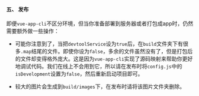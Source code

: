 #### 五、 发布
即便`vue-app-cli`不区分环境，但当你准备部署到服务器或者打包成app时，仍然需要额外做一些操作：

* 可能你注意到了，当把`devtoolService`设为`true`后，在`build`文件夹下有很多`.map`结尾的文件。即使你设为`false`，多余的文件虽然没有了，但是打包后的文件却变得格外庞大。这是因为`vue-app-cli`实现了源码映射来帮助你更好地调试代码。我们在线上不会用到它，所以请在发布时将`config.js`中的`isDevelopment`设置为`false`，然后重新启动项目即可。

* 较大的图片会生成到`build/images`下，在发布时请将该图片文件夹删除。